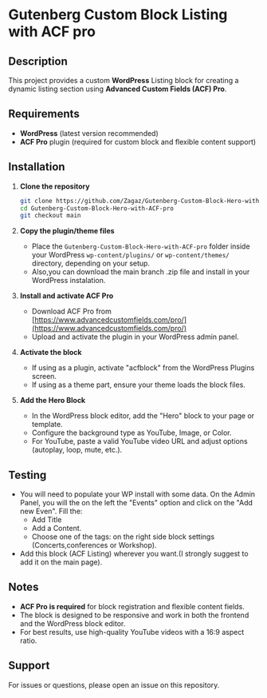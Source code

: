 
# Gutenberg Custom Block Listing with ACF pro
 ## Description

This project provides a custom **WordPress** Listing block for creating a dynamic listing section using **Advanced Custom Fields (ACF) Pro**. 

## Requirements

- **WordPress** (latest version recommended)
- **ACF Pro** plugin (required for custom block and flexible content support)

## Installation

1. **Clone the repository**

   ```bash
   git clone https://github.com/Zagaz/Gutenberg-Custom-Block-Hero-with-ACF-pro.git
   cd Gutenberg-Custom-Block-Hero-with-ACF-pro
   git checkout main
   ```

2. **Copy the plugin/theme files**
   - Place the `Gutenberg-Custom-Block-Hero-with-ACF-pro` folder inside your WordPress `wp-content/plugins/` or `wp-content/themes/` directory, depending on your setup.
   - Also,you can download the main branch .zip file and install in your WordPress instalation.

3. **Install and activate ACF Pro**
   - Download ACF Pro from [https://www.advancedcustomfields.com/pro/](https://www.advancedcustomfields.com/pro/)
   - Upload and activate the plugin in your WordPress admin panel.

4. **Activate the block**
   - If using as a plugin, activate "acfblock" from the WordPress Plugins screen.
   - If using as a theme part, ensure your theme loads the block files.

5. **Add the Hero Block**
   - In the WordPress block editor, add the "Hero" block to your page or template.
   - Configure the background type as YouTube, Image, or Color.
   - For YouTube, paste a valid YouTube video URL and adjust options (autoplay, loop, mute, etc.).

## Testing

- You will need to populate your WP install with some data. On the Admin Panel, you will the on the left the "Events" option and click on the "Add new Even". Fill the:
   - Add Title
   - Add a Content.
   - Choose one of the tags: on the right side block settings (Concerts,conferences or Workshop).
- Add this block (ACF Listing) wherever you want.(I strongly suggest to add it on the main page).


## Notes

- **ACF Pro is required** for block registration and flexible content fields.
- The block is designed to be responsive and work in both the frontend and the WordPress block editor.
- For best results, use high-quality YouTube videos with a 16:9 aspect ratio.

## Support

For issues or questions, please open an issue on this repository.
